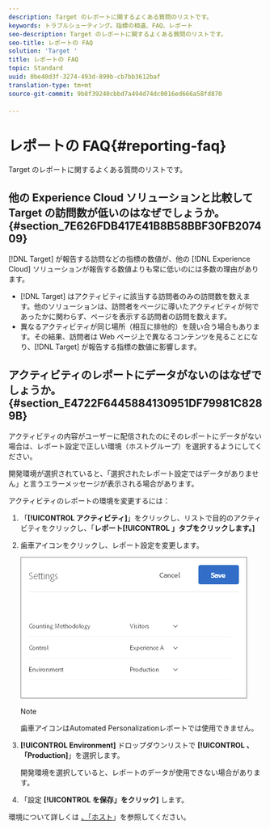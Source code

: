```yaml
---
description: Target のレポートに関するよくある質問のリストです。
keywords: トラブルシューティング。指標の相違、FAQ、レポート
seo-description: Target のレポートに関するよくある質問のリストです。
seo-title: レポートの FAQ
solution: 'Target '
title: レポートの FAQ
topic: Standard
uuid: 0be40d3f-3274-493d-899b-cb7bb3612baf
translation-type: tm+mt
source-git-commit: 9b8f39240cbbd7a494d74dc0016ed666a58fd870

---
```



# レポートの FAQ{#reporting-faq}

Target のレポートに関するよくある質問のリストです。

## 他の Experience Cloud ソリューションと比較して Target の訪問数が低いのはなぜでしょうか。{#section_7E626FDB417E41B8B58BBF30FB207409}

[!DNL Target] が報告する訪問などの指標の数値が、他の [!DNL Experience Cloud] ソリューションが報告する数値よりも常に低いのには多数の理由があります。

* [!DNL Target] はアクティビティに該当する訪問者のみの訪問数を数えます。他のソリューションは、訪問者をページに導いたアクティビティが何であったかに関わらず、ページを表示する訪問者の訪問を数えます。
* 異なるアクティビティが同じ場所（相互に排他的）を競い合う場合もあります。その結果、訪問者は Web ページ上で異なるコンテンツを見ることになり、[!DNL Target] が報告する指標の数値に影響します。

## アクティビティのレポートにデータがないのはなぜでしょうか。{#section_E4722F6445884130951DF79981C8289B}

アクティビティの内容がユーザーに配信されたのにそのレポートにデータがない場合は、レポート設定で正しい環境（ホストグループ）を選択するようにしてください。

開発環境が選択されていると、「選択されたレポート設定ではデータがありません」と言うエラーメッセージが表示される場合があります。

アクティビティのレポートの環境を変更するには：

1. 「**[!UICONTROL アクティビティ]**」をクリックし、リストで目的のアクティビティをクリックし、「**レポート[!UICONTROL 」タブをクリックします。]**
1. 歯車アイコンをクリックし、レポート設定を変更します。

   ![](assets/ab_settings_dialog.png)

   >[!NOTE]
   >
   >歯車アイコンはAutomated Personalizationレポートでは使用できません。

1. **[!UICONTROL Environment]** ドロップダウンリストで **[!UICONTROL 、「Production]**」を選択します。

   開発環境を選択していると、レポートのデータが使用できない場合があります。

1. 「設定 **[!UICONTROL を保存」をクリック]** します。

環境について詳しくは [、「ホスト](../administrating-target/hosts.md#concept_516BB01EBFBD4449AB03940D31AEB66E)」を参照してください。
